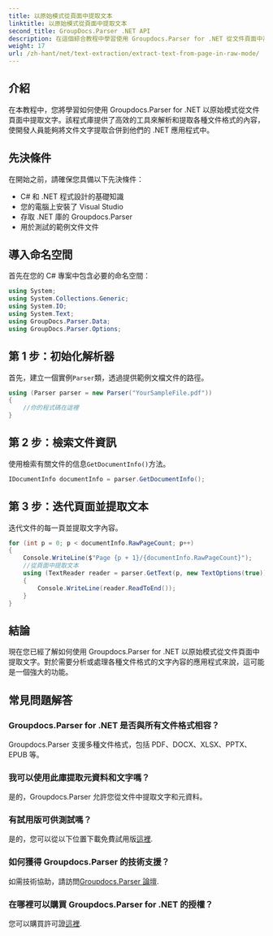 ```yaml
---
title: 以原始模式從頁面中提取文本
linktitle: 以原始模式從頁面中提取文本
second_title: GroupDocs.Parser .NET API
description: 在這個綜合教程中學習使用 Groupdocs.Parser for .NET 從文件頁面中高效提取文字。
weight: 17
url: /zh-hant/net/text-extraction/extract-text-from-page-in-raw-mode/
---
```

## 介紹
在本教程中，您將學習如何使用 Groupdocs.Parser for .NET 以原始模式從文件頁面中提取文字。該程式庫提供了高效的工具來解析和提取各種文件格式的內容，使開發人員能夠將文件文字提取合併到他們的 .NET 應用程式中。
## 先決條件
在開始之前，請確保您具備以下先決條件：
- C# 和 .NET 程式設計的基礎知識
- 您的電腦上安裝了 Visual Studio
- 存取 .NET 庫的 Groupdocs.Parser
- 用於測試的範例文件文件

## 導入命名空間
首先在您的 C# 專案中包含必要的命名空間：
```csharp
using System;
using System.Collections.Generic;
using System.IO;
using System.Text;
using GroupDocs.Parser.Data;
using GroupDocs.Parser.Options;
```
## 第 1 步：初始化解析器
首先，建立一個實例`Parser`類，透過提供範例文檔文件的路徑。
```csharp
using (Parser parser = new Parser("YourSampleFile.pdf"))
{
    //你的程式碼在這裡
}
```
## 第 2 步：檢索文件資訊
使用檢索有關文件的信息`GetDocumentInfo()`方法。
```csharp
IDocumentInfo documentInfo = parser.GetDocumentInfo();
```
## 第 3 步：迭代頁面並提取文本
迭代文件的每一頁並提取文字內容。
```csharp
for (int p = 0; p < documentInfo.RawPageCount; p++)
{
    Console.WriteLine($"Page {p + 1}/{documentInfo.RawPageCount}");
    //從頁面中提取文本
    using (TextReader reader = parser.GetText(p, new TextOptions(true)))
    {
        Console.WriteLine(reader.ReadToEnd());
    }
}
```

## 結論
現在您已經了解如何使用 Groupdocs.Parser for .NET 以原始模式從文件頁面中提取文字。對於需要分析或處理各種文件格式的文字內容的應用程式來說，這可能是一個強大的功能。

## 常見問題解答
### Groupdocs.Parser for .NET 是否與所有文件格式相容？
Groupdocs.Parser 支援多種文件格式，包括 PDF、DOCX、XLSX、PPTX、EPUB 等。
### 我可以使用此庫提取元資料和文字嗎？
是的，Groupdocs.Parser 允許您從文件中提取文字和元資料。
### 有試用版可供測試嗎？
是的，您可以從以下位置下載免費試用版[這裡](https://releases.groupdocs.com/).
### 如何獲得 Groupdocs.Parser 的技術支援？
如需技術協助，請訪問[Groupdocs.Parser 論壇](https://forum.groupdocs.com/c/parser/17).
### 在哪裡可以購買 Groupdocs.Parser for .NET 的授權？
您可以購買許可證[這裡](https://purchase.groupdocs.com/buy).